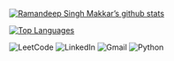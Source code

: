 [![Ramandeep Singh Makkar’s github stats](https://github-readme-stats.vercel.app/api?username=RamandeepSinghMakkar)](https://github.com/RamandeepSinghMakkar)

[![Top Languages](https://github-readme-stats.vercel.app/api/top-langs/?username=RamandeepSinghMakkar&layout=compact)](https://github.com/RamandeepSinghMakkar)

![LeetCode](https://img.shields.io/badge/LeetCode-000000?style=for-the-badge&logo=LeetCode&logoColor=#d16c06)
![LinkedIn](https://img.shields.io/badge/linkedin-%230077B5.svg?style=for-the-badge&logo=linkedin&logoColor=white)
![Gmail](https://img.shields.io/badge/Gmail-D14836?style=for-the-badge&logo=gmail&logoColor=white)
![Python](https://img.shields.io/badge/python-3670A0?style=for-the-badge&logo=python&logoColor=ffdd54)
<!---
RamandeepSinghMakkar/RamandeepSinghMakkar is a ✨ special ✨ repository because its `README.md` (this file) appears on your GitHub profile.
You can click the Preview link to take a look at your changes.
--->

